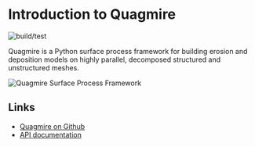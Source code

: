 # Introduction to Quagmire

![build/test](https://github.com/underworldcode/quagmire/workflows/build/test/badge.svg)

Quagmire is a Python surface process framework for building erosion and deposition models on highly parallel, decomposed structured and unstructured meshes.

![Quagmire Surface Process Framework](https://raw.githubusercontent.com/underworldcode/quagmire/dev/docs/images/AusFlow.png)

## Links

  - [Quagmire on Github](https://github.com/underworldcode/quagmire)
  - [API documentation](https://underworldcode.github.io/quagmire/0.9.5_api)
